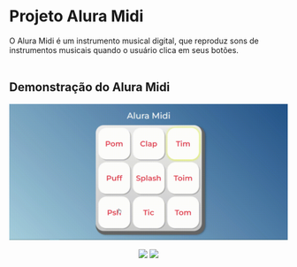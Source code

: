 # Projeto Alura Midi
O Alura Midi é um instrumento musical digital, que reproduz sons de instrumentos musicais quando o usuário clica em seus botões.
<br><br>
## Demonstração do Alura Midi
<img src="images/videoaluramidi.gif">
<p align="center">
<img src="https://img.shields.io/badge/status-conclu%C3%ADdo-blue">
<img src="https://img.shields.io/badge/vers%C3%A3o-v1.0.0-orange">
</p>









